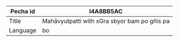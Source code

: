 |Pecha id | I4A8BB5AC
| --- | --- 
|Title | Mahāvyutpatti with sGra sbyor bam po gñis pa
|Language | bo